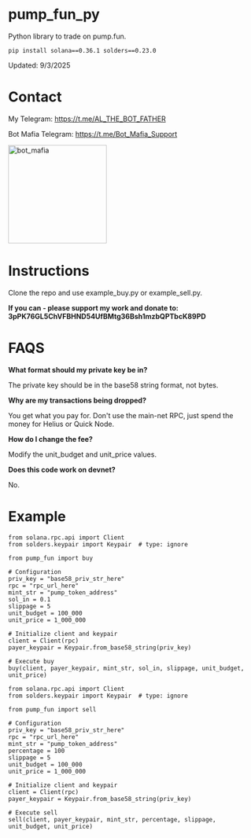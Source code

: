 # pump_fun_py

Python library to trade on pump.fun. 

```
pip install solana==0.36.1 solders==0.23.0
```

Updated: 9/3/2025

# Contact

My Telegram: https://t.me/AL_THE_BOT_FATHER

Bot Mafia Telegram: https://t.me/Bot_Mafia_Support

<img width="200" height="200" alt="bot_mafia" src="https://github.com/user-attachments/assets/b0c8ca7c-83c0-45e9-8007-be85f13a4b0a" />

# Instructions

Clone the repo and use example_buy.py or example_sell.py.

**If you can - please support my work and donate to: 3pPK76GL5ChVFBHND54UfBMtg36Bsh1mzbQPTbcK89PD**

# FAQS

**What format should my private key be in?** 

The private key should be in the base58 string format, not bytes. 

**Why are my transactions being dropped?** 

You get what you pay for. Don't use the main-net RPC, just spend the money for Helius or Quick Node.

**How do I change the fee?** 

Modify the unit_budget and unit_price values. 

**Does this code work on devnet?**

No. 

# Example

```
from solana.rpc.api import Client
from solders.keypair import Keypair  # type: ignore

from pump_fun import buy

# Configuration
priv_key = "base58_priv_str_here"
rpc = "rpc_url_here"
mint_str = "pump_token_address"
sol_in = 0.1
slippage = 5
unit_budget = 100_000
unit_price = 1_000_000

# Initialize client and keypair
client = Client(rpc)
payer_keypair = Keypair.from_base58_string(priv_key)

# Execute buy
buy(client, payer_keypair, mint_str, sol_in, slippage, unit_budget, unit_price)
```

```
from solana.rpc.api import Client
from solders.keypair import Keypair  # type: ignore

from pump_fun import sell

# Configuration
priv_key = "base58_priv_str_here"
rpc = "rpc_url_here"
mint_str = "pump_token_address"
percentage = 100
slippage = 5
unit_budget = 100_000
unit_price = 1_000_000

# Initialize client and keypair
client = Client(rpc)
payer_keypair = Keypair.from_base58_string(priv_key)

# Execute sell
sell(client, payer_keypair, mint_str, percentage, slippage, unit_budget, unit_price)
```
